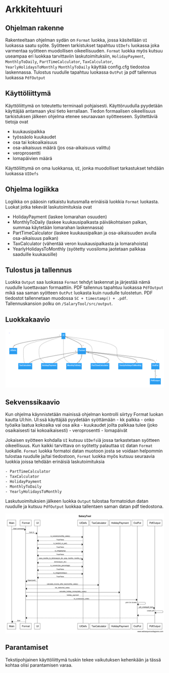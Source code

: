 # Arkkitehtuuri

## Ohjelman rakenne

Rakenteeltaan ohjelman sydän on `Format` luokka, jossa käsitellään `UI` luokassa saatu syöte.
Syötteen tarkistukset tapahtuu `UIDefs` luokassa joka varmentaa syötteen muodollisen oikeellisuuden.
`Format` luokka myös kutsuu useampaa eri luokkaa tarvittaviin laskutoimituksiin, `HolidayPayment`, `MonthlyToDaily`, `PartTimeCalculator`, `TaxCalculator`, `YearlyHolidaysToMonthly` 
`MonthlyToDaily` käyttää config.cfg tiedostoa laskennassa.
Tulostus ruudulle tapahtuu luokassa `OutPut` ja pdf tallennus luokassa `PdfOutput`

## Käyttöliittymä

Käyttöliittymä on toteutettu terminaali pohjaisesti. Käyttöruudulla pyydetään käyttäjää antamaan yksi tieto kerrallaan. 
Tiedon formaalisen oikeellisuus tarkistuksen jälkeen ohjelma etenee seuraavaan syötteeseen. 
Syötettäviä tietoja ovat 

- kuukausipalkka
- työssäolo kuukaudet
- osa tai kokoaikaisuus
- osa-aikaisuus määrä (jos osa-aikaisuus valittu)
- veroprosentti
- lomapäivien määrä 

Käyttöliittymä on oma luokkansa, `UI`, jonka muodolliset tarkastukset tehdään luokassa `UIDefs`

## Ohjelma logiikka 

Logiikka on pääosin ratkaistu kutusmalla erinäisiä luokkia `Format` luokasta.
Luokat jotka tekevät laskutoimituksia ovat

- HolidayPayment (laskee lomarahan osuuden)
- MonthlyToDaily (laskee kuukausipalkasta päiväkohtaisen palkan, summaa käytetään lomarahan laskennassa)
- PartTimeCalculator (laskee kuukausipalkan ja osa-aikaisuuden avulla osa-aikaisuus palkan)
- TaxCalculator (vähentää veron kuukausipalkasta ja lomarahoista)
- YearlyHolidaysToMonthly (syötetty vuosiloma jaotetaan palkkaa saaduille kuukausille)

## Tulostus ja tallennus

Luokka `Output` saa luokassa `Format` tehdyt laskennat ja järjestää nämä ruudulle luoettavaan formaattiin.
PDF tallennus tapahtuu luokassa `PdfOutput` mikä saa saman syötteen `OutPut` luokasta kuin ruudulle tulostetun.
PDF tiedostot tallennetaan muodossa `SC + timestamp() + .pdf`. 
Tallennuskansion polku on `/SalaryTool/src/output`.


## Luokkakaavio

![Luokkakaavio](./kuvat/luokkakaavio.png)


## Sekvenssikaavio

Kun ohjelma käynnistetään mainissä ohjelman kontrolli siirtyy Format luokan kautta UI:hin. UI:ssä käyttäjää pyydetään syöttämään 
	- kk palkka
	- onko työaika laatua kokoaika vai osa aika
	- kuukaudet joilta palkkaa tulee (joko osaikaisesti tai kokoaikaisesti)
	- veroprosentti
	- lomapäivät 
	
Jokaisen syötteen kohdalla `UI` kutsuu `UIDefs`iä jossa tarkastetaan syötteen oikeellisuus. 
Kun kaikki tarvittava on syötetty palauttaa `UI` datan `Format` luokalle. 
`Format` luokka formatoi datan muotoon josta se voidaan helpommin tulostaa ruudulle ja/tai tiedostoon,
`Format` luokka myös kutsuu seuraavia luokkia joissa tehdään erinäisiä laskutoimituksia

	- PartTimeCalculator 
	- TaxCalculator
	- HolidayPayment
	- MonthlyToDaily
	- YearlyHolidaysToMonthly
	 
Laskutuoimituksien jälkeen luokka `Output` tulostaa formatoidun datan ruudulle ja kutsuu `PdfOutput` luokkaa 
tallentaen saman datan pdf tiedostona.

![Sekvenssikaavio](./kuvat/sekvenssikaavio.png)


## Parantamiset 

Tekstipohjainen käyttöliittymä tuskin tekee vaikutuksen kehenkään ja tässä kohtaa olisi parantamisen varaa. 
